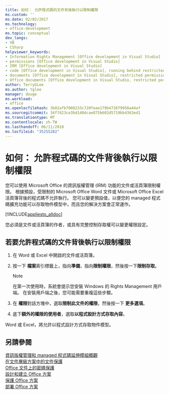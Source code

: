 ```yaml
---
title: 如何： 允許程式碼的文件背後執行以限制權限
ms.custom: ''
ms.date: 02/02/2017
ms.technology:
- office-development
ms.topic: conceptual
dev_langs:
- VB
- CSharp
helpviewer_keywords:
- Information Rights Management [Office development in Visual Studio]
- permissions [Office development in Visual Studio]
- IRM [Office development in Visual Studio]
- code [Office development in Visual Studio], running behind restricted documents
- documents [Office development in Visual Studio], restricted permissions
- Office documents [Office development in Visual Studio, restricted permissions
author: TerryGLee
ms.author: tglee
manager: douge
ms.workload:
- office
ms.openlocfilehash: 3b02afb7008233c720feae179b4726f9958a44af
ms.sourcegitcommit: 34f7d23ce3bd140dcae875b602d5719bb4363ed1
ms.translationtype: MT
ms.contentlocale: zh-TW
ms.lasthandoff: 06/11/2018
ms.locfileid: "35255282"
---
```

# <a name="how-to-permit-code-to-run-behind-documents-with-restricted-permissions"></a>如何： 允許程式碼的文件背後執行以限制權限
  您可以使用 Microsoft Office 的資訊版權管理 (IRM) 功能的文件或活頁簿限制權限。 根據預設，受限制的 Microsoft Office Word 文件或 Microsoft Office Excel 活頁簿背後的程式碼不允許執行。 您可以變更預設值，以便您的 managed 程式碼擴充功能可以存取物件模型中，而且您的解決方案會正常運作。  
  
 [!INCLUDE[appliesto_alldoc](../vsto/includes/appliesto-alldoc-md.md)]  
  
 您必須是文件或活頁簿的作者，或具有完整控制存取權可以變更權限設定。  
  
## <a name="to-permit-code-to-run-behind-documents-with-restricted-permissions"></a>若要允許程式碼的文件背後執行以限制權限  
  
1.  在 Word 或 Excel 中開啟的文件或活頁簿。  
  
2.  按一下 **檔案**索引標籤上，指向**準備**，指向**限制權限**，然後按一下**限制存取**。  
  
    > [!NOTE]  
    >  在第一次使用時，系統會提示您安裝 Windows 的 Rights Management 用戶端。 在安裝用戶端之後，您可能需要重複這些步驟。  
  
3.  在 **權限**對話方塊中，選取**限制此文件的權限**，然後按一下 **更多選項**。  
  
4.  底下**額外的權限的使用者**，選取**以程式設計方式存取內容**。  
  
 Word 或 Excel，將允許以程式設計方式存取物件模型。  
  
## <a name="see-also"></a>另請參閱  
 [資訊版權管理和 managed 程式碼延伸模組概觀](../vsto/information-rights-management-and-managed-code-extensions-overview.md)   
 [在文件層級方案中的文件保護](../vsto/document-protection-in-document-level-solutions.md)   
 [Office 文件上的密碼保護](../vsto/password-protection-on-office-documents.md)   
 [設計和建立 Office 方案](../vsto/designing-and-creating-office-solutions.md)   
 [保護 Office 方案](../vsto/securing-office-solutions.md)   
 [部署 Office 方案](../vsto/deploying-an-office-solution.md)  
  
  